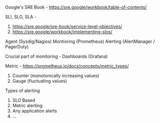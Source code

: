 Google's SRE Book - https://sre.google/workbook/table-of-contents/

SLI, SLO, SLA - 
  1. https://sre.google/sre-book/service-level-objectives/
  2. https://sre.google/workbook/implementing-slos/

Agent (Sysdig/Nagios)
Montioring (Prometheus)
Alerting (AlertManager / PagerDuty)

Crucial part of monitoring - Dashboards (Grafana)

Metric - https://prometheus.io/docs/concepts/metric_types/
  1. Counter (monotonically increasing values)
  2. Gauge (fluctuating values)

Types of alerting
  1. SLO Based
  2. Metric alerting
  3. Any application alerts
  4. ... 
